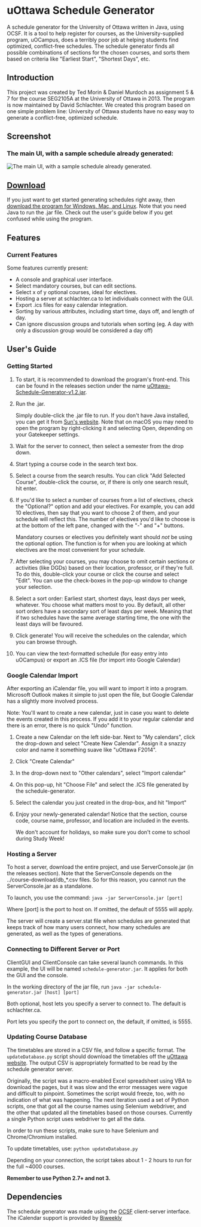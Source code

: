 # uOttawa Schedule Generator

A schedule generator for the University of Ottawa written in Java, using OCSF. It is a tool to help register for courses, as the University-supplied program, uOCampus, does a terribly poor job at helping students find optimized, conflict-free schedules. The schedule generator finds all possible combinations of sections for the chosen courses, and sorts them based on criteria like "Earliest Start", "Shortest Days", etc.

## Introduction

This project was created by Ted Morin & Daniel Murdoch as assignment 5 & 7 for the course SEG2105A at the University of Ottawa in 2013. The program is now maintained by David Schlachter.
We created this program based on one simple problem line:
University of Ottawa students have no easy way to generate a conflict-free, optimized schedule.

## Screenshot

### The main UI, with a sample schedule already generated:

![The main UI, with a sample schedule already generated.](https://github.com/morinted/schedule-generator/raw/master/Documentation/Screenshots/mainui.png)


## [Download](https://github.com/morinted/schedule-generator/releases/download/v1.2/uOttawa-Schedule-Generator-v1.2.jar)

If you just want to get started generating schedules right away, then [download the program for Windows, Mac, and Linux](https://github.com/morinted/schedule-generator/releases/download/v1.2/uOttawa-Schedule-Generator-v1.2.jar). Note that you need Java to run the .jar file. Check out the user's guide below if you get confused while using the program.

## Features

### Current Features

Some features currently present:

- A console and graphical user interface.
- Select mandatory courses, but can edit sections.
- Select x of y optional courses, ideal for electives.
- Hosting a server at schlachter.ca to let individuals connect with the GUI.
- Export .ics files for easy calendar integration.
- Sorting by various attributes, including start time, days off, and length of day.
- Can ignore discussion groups and tutorials when sorting (eg. A day with only a discussion group would be considered a day off)


## User's Guide

### Getting Started

1. To start, it is recommended to download the program's front-end. This can be found in the releases section under the name [uOttawa-Schedule-Generator-v1.2.jar](https://github.com/morinted/schedule-generator/releases/download/v1.2/uOttawa-Schedule-Generator-v1.2.jar).

2. Run the .jar.

	Simply double-click the .jar file to run. If you don't have Java installed, you can get it from [Sun's website](http://java.com/en/download/index.jsp). Note that on macOS you may need to open the program by right-clicking it and selecting Open, depending on your Gatekeeper settings.

3. Wait for the server to connect, then select a semester from the drop down.

4. Start typing a course code in the search text box.

5. Select a course from the search results. You can click "Add Selected Course", double-click the course, or, if there is only one search result, hit enter.

6. If you'd like to select a number of courses from a list of electives, check the "Optional?" option and add your electives. For example, you can add 10 electives, then say that you want to choose 2 of them, and your schedule will reflect this. The number of electives you'd like to choose is at the bottom of the left pane, changed with the "-" and "+" buttons.

	Mandatory courses or electives you definitely want should *not* be using the optional option. The function is for when you are looking at which electives are the most convenient for your schedule.

7. After selecting your courses, you may choose to omit certain sections or activities (like DGDs) based on their location, professor, or if they're full. To do this, double-click your course or click the course and select "Edit". You can use the check-boxes in the pop-up window to change your selection.

8. Select a sort order: Earliest start, shortest days, least days per week, whatever. You choose what matters most to you. By default, all other sort orders have a secondary sort of least days per week. Meaning that if two schedules have the same average starting time, the one with the least days will be favoured.

9. Click generate! You will receive the schedules on the calendar, which you can browse through.

10. You can view the text-formatted schedule (for easy entry into uOCampus) or export an .ICS file (for import into Google Calendar)

### Google Calendar Import

After exporting an iCalendar file, you will want to import it into a program. Microsoft Outlook makes it simple to just open the file, but Google Calendar has a slightly more involved process.

Note: You'll want to create a new calendar, just in case you want to delete the events created in this process. If you add it to your regular calendar and there is an error, there is no quick "Undo" function.

1. Create a new Calendar on the left side-bar. Next to "My calendars", click the drop-down and select "Create New Calendar". Assign it a snazzy color and name it something suave like "uOttawa F2014".

2. Click "Create Calendar"

3. In the drop-down next to "Other calendars", select "Import calendar"

4. On this pop-up, hit "Choose File" and select the .ICS file generated by the schedule-generator.

5. Select the calendar you just created in the drop-box, and hit "Import"

6. Enjoy your newly-generated calendar! Notice that the section, course code, course name, professor, and location are included in the events.

	We don't account for holidays, so make sure you don't come to school during Study Week!

### Hosting a Server

To host a server, download the entire project, and use ServerConsole.jar (in the releases section). Note that the ServerConsole depends on the ../course-download/db_*.csv files. So for this reason, you cannot run the ServerConsole.jar as a standalone.

To launch, you use the command: `java -jar ServerConsole.jar [port]`

Where [port] is the port to host on. If omitted, the default of 5555 will apply.

The server will create a server.stat file when schedules are generated that keeps track of how many users connect, how many schedules are generated, as well as the types of generations.

### Connecting to Different Server or Port

ClientGUI and ClientConsole can take several launch commands. In this example, the UI will be named `schedule-generator.jar`. It applies for both the GUI and the console.

In the working directory of the jar file, run `java -jar schedule-generator.jar [host] [port]`

Both optional, host lets you specify a server to connect to. The default is schlachter.ca.

Port lets you specify the port to connect on, the default, if omitted, is 5555.

### Updating Course Database

The timetables are stored in a CSV file, and follow a specific format. The `updateDatabase.py` script should download the timetables off the [uOttawa website](http://www.timetable.uottawa.ca). The output CSV is appropriately formatted to be read by the schedule generator server.

Originally, the script was a macro-enabled Excel spreadsheet using VBA to download the pages, but it was slow and the error messages were vague and difficult to pinpoint. Sometimes the script would freeze, too, with no indication of what was happening. The next iteration used a set of Python scripts, one that got all the course names using Selenium webdriver, and the other that updated all the timetables based on those courses. Currently a single Python script uses webdriver to get all the data.

In order to run these scripts, make sure to have Selenium and Chrome/Chromium installed.

To update timetables, use: `python updateDatabase.py`

Depending on your connection, the script takes about 1 - 2 hours to run for the full ~4000 courses.

**Remember to use Python 2.7+ and not 3.**


## Dependencies

The schedule generator was made using the [OCSF](http://www.site.uottawa.ca/school/research/lloseng/supportMaterial/ocsf/ocsf.html) client-server interface. The iCalendar support is provided by [Biweekly](http://sourceforge.net/projects/biweekly/)